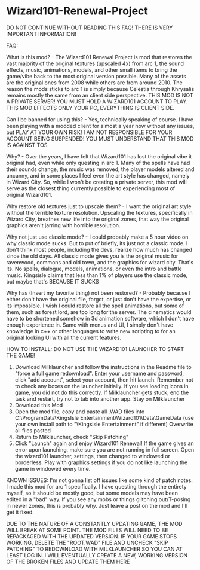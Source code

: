 # Wizard101-Renewal-Project
 ﻿DO NOT CONTINUE WITHOUT READING THIS FAQ! THERE IS VERY IMPORTANT INFORMATION!


FAQ: 

What is this mod? - The Wizard101 Renewal Project is mod that restores the vast majority of the original textures (upscaled 4x) from arc 1, the sound effects, music, animations, models, and other small items to bring the game/vibe back to the most original version possible. Many of the assets are the original ones from 2008 while others are from around 2010. The reason the mods sticks to arc 1 is simply because Celestia through Khrysalis remains mostly the same from an client side perspective. THIS MOD IS NOT A PRIVATE SERVER! YOU MUST HOLD A WIZARD101 ACCOUNT TO PLAY. THIS MOD EFFECTS ONLY YOUR PC, EVERYTHING IS CLIENT SIDE. 

Can I be banned for using this? - Yes, technically speaking of course. I have been playing with a modded client for almost a year now without any issues, but PLAY AT YOUR OWN RISK! I AM NOT RESPONSIBLE FOR YOUR ACCOUNT BEING SUSPENDED! YOU MUST UNDERSTAND THAT THIS MOD IS AGAINST TOS

Why? - Over the years, I have felt that Wizard101 has lost the original vibe it original had, even while only questing in arc 1. Many of the spells have had their sounds change, the music was removed, the player models altered and uncanny, and in some places I feel even the art style has changed, namely in Wizard City. So, while I won't be creating a private server, this mod will serve as the closest thing currently possible to experiencing most of original Wizard101.

Why restore old textures just to upscale them? - I want the original art style without the terrible texture resolution. Upscaling the textures, specifically in Wizard City, breathes new life into the original zones, that way the original graphics aren't jarring with horrible resolution.

Why not just use classic mode? -  I could probably make a 5 hour video on why classic mode sucks. But to put of briefly, its just not a classic mode. I don't think most people, including the devs, realize how much has changed since the old days. All classic mode gives you is the original music for ravenwood, commons and old town, and the graphics for wizard city. That's its. No spells, dialogue, models, animations, or even the intro and battle music. Kingsisle claims that less than 1% of players use the classic mode, but maybe that's BECAUSE IT SUCKS

Why has  (Insert my favorite thing) not been restored? - Probably because I either don't have the original file, forgot, or just don't have the expertise, or its impossible. I wish I could restore all the spell animations, but some of them, such as forest lord, are too long for the server. The cinematics would have to be shortened somehow in 3d animation software, which I don't have enough experience in. Same with menus and UI, I simply don't have knowledge in c++ or other languages to write new scripting to for an original looking UI with all the current features.

HOW TO INSTALL:
DO NOT USE THE WIZARD101 LAUNCHER TO START THE GAME!
1. Download Milklauncher and follow the instructions in the Readme file to "force a full game redownload". Enter your username and password, click "add account", select your account, then hit launch. Remember not to check any boxes on the launcher initially. If you see loading icons in game, you did not do this correctly. If Milklauncher gets stuck, end the task and restart, try not to tab into another app. Stay on Milklauncher
2. Download this Mod
3. Open the mod file, copy and paste all .WAD files into C:\ProgramData\KingsIsle Entertainment\Wizard101\Data\GameData (use your own install path to "\Kingsisle Entertainment" if different) Overwrite all files pasted
4. Return to Milklauncher, check "Skip Patching"
5. Click "Launch" again and enjoy Wizard101 Renewal!
If the game gives an error upon launching, make sure you are not running in full screen. Open the wizard101 launcher, settings, then changed to windowed or borderless. Play with graphics settings if you do not like launching the game in windowed every time. 


KNOWN ISSUES: 
I'm not gonna list off issues like some kind of patch notes. I made this mod for arc 1 specifically. I have questing through the entirety myself, so it should be mostly good, but some models may have been edited in a "bad" way. If you see any mobs  or things glitching out/T-posing in newer zones, this is probably why. Just leave a post on the mod and I'll get it fixed.


DUE TO THE NATURE OF A CONSTANTLY UPDATING GAME, THE MOD WILL BREAK AT SOME POINT. THE MOD FILES WILL NEED TO BE REPACKAGED WITH THE UPDATED VERSION. IF YOUR GAME STOPS WORKING, DELETE THE "ROOT.WAD" FILE AND UNCHECK "SKIP PATCHING"  TO REDOWNLOAD WITH MILKLAUNCHER SO YOU CAN AT LEAST LOG IN. I WILL EVENTUALLY CREATE A NEW, WORKING VERSION OF THE BROKEN FILES AND UPDATE THEM HERE 
